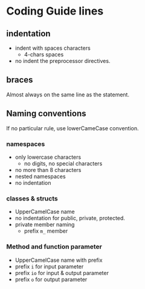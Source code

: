 # Coding Guide lines

## indentation

* indent with spaces characters
    * 4-chars spaces
* no indent the preprocessor directives.

## braces

Almost always on the same line as the statement.

## Naming conventions

If no particular rule, use lowerCameCase convention.

### namespaces

* only lowercase characters
    * no digits, no special characters
* no more than 8 characters
* nested namespaces
* no indentation

### classes & structs

* UpperCamelCase name
* no indentation for public, private, protected.
* private member naming
    * prefix `m_` member

### Method and function parameter

* UpperCamelCase name with prefix
* prefix `i` for input parameter
* prefix `io` for input & output parameter
* prefix `o` for output parameter
